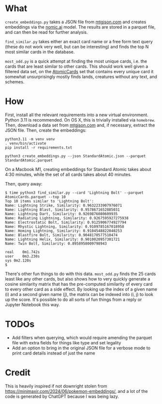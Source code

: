 # What

`create_embeddings.py` takes a JSON file from [mtgjson.com](mtgjson.com) and creates embeddings via the [nomic.ai](https://blog.nomic.ai/posts/nomic-embed-text-v1) model. The results are stored in a parquet file, and can then be read for further analysis.

`find_similar.py` takes either an exact card name or a free form text query (these do not work very well, but can be interesting) and finds the top N most similar cards in the database.

`most_odd.py` is a quick attempt at finding the most unique cards, i.e. the cards that are least similar to other cards. This should work well given a filtered data set, on the [AtomicCards](https://mtgjson.com/data-models/card/card-atomic/) set that contains every unique card it somewhat unsurprisingly mostly finds lands, creatures without any text, and schemes. 

# How

First, install all the relevant requirements into a new virtual environment. Python 3.11 is recommended. On OS X, this is trivially installed via `homebrew`. Then, download a data set from [mtgjson.com](mtgjson.com) and, if necessary, extract the JSON file. Then, create the embeddings:

```
python3.11 -m venv venv
. venv/bin/activate
pip install -r requirements.txt

python3 create_embeddings.py --json StandardAtomic.json --parquet StandardAtomic.parquet
```

On a Macbook M1, creating embeddings for Standard Atomic takes about 4:30 minutes, while the set of all cards takes about 40 minutes.

Then, query away:
```
$ time python3 find_similar.py --card 'Lightning Bolt' --parquet AtomicCards.parquet --top 10
Top 10 items similar to 'Lightning Bolt':
Name: Lightning Strike, Similarity: 0.9632233907976071
Name: Lightning Blast, Similarity: 0.9578671652885031
Name: Lightning Dart, Similarity: 0.9269876080609935
Name: Radiating Lightning, Similarity: 0.9267595927275938
Name: Electrostatic Bolt, Similarity: 0.9125906774927794
Name: Rhystic Lightning, Similarity: 0.9109785167018958
Name: Homing Lightning, Similarity: 0.9104548822040253
Name: Blastfire Bolt, Similarity: 0.9048170577510474
Name: Lightning Helix, Similarity: 0.9010020957301721
Name: Twin Bolt, Similarity: 0.8958958009798943

real	0m1.742s
user	0m3.230s
sys	0m2.120s
$
```

There's other fun things to do with this data. `most_odd.py` finds the 25 cards least like any other cards, but also shows how to very quickly generate a cosine similarity matrix that has the pre-computed similarity of every card to every other card as a side effect. By looking up the index of a given name (i) and a second given name (j), the matrix can be indexed into (i, j) to look up the score. It's possible to do all sorts of fun things from a reply or Jupyter Notebook this way.


# TODOs
- Add filters when querying, which would require amending the parquet file with extra fields for things like type and set legality
- Add an option to bring in the original JSON file for a verbose mode to print card details instead of just the name

# Credit

This is heavily inspired if not downright stolen from https://minimaxir.com/2024/06/pokemon-embeddings/, and a lot of the code is generated by ChatGPT because I was being lazy.
